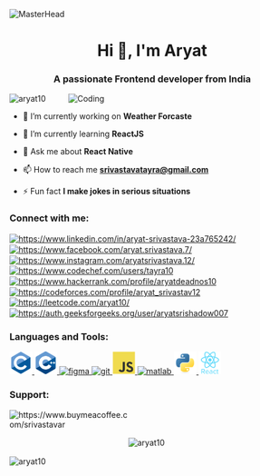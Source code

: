 ![MasterHead](https://repository-images.githubusercontent.com/588181932/e36ec678-7984-4cdd-8e4c-a3932772ff8e)



<h1 align="center">Hi 👋, I'm Aryat</h1>
<h3 align="center">A passionate Frontend developer from India</h3>
<img align="right" alt="Coding" width="400" src= "https://cdn.dribbble.com/users/1162077/screenshots/3848914/programmer.gif">

<p align="left"> <img src="https://komarev.com/ghpvc/?username=aryat10&label=Profile%20views&color=0e75b6&style=flat" alt="aryat10" /> </p>

- 🔭 I’m currently working on **Weather Forcaste**

- 🌱 I’m currently learning **ReactJS**

- 💬 Ask me about **React Native**

- 📫 How to reach me **srivastavatayra@gmail.com**

- ⚡ Fun fact **I make jokes in serious situations**

<h3 align="left">Connect with me:</h3>
<p align="left">
<a href="https://linkedin.com/in/https://www.linkedin.com/in/aryat-srivastava-23a765242/" target="blank"><img align="center" src="https://raw.githubusercontent.com/rahuldkjain/github-profile-readme-generator/master/src/images/icons/Social/linked-in-alt.svg" alt="https://www.linkedin.com/in/aryat-srivastava-23a765242/" height="30" width="40" /></a>
<a href="https://fb.com/https://www.facebook.com/aryat.srivastava.7/" target="blank"><img align="center" src="https://raw.githubusercontent.com/rahuldkjain/github-profile-readme-generator/master/src/images/icons/Social/facebook.svg" alt="https://www.facebook.com/aryat.srivastava.7/" height="30" width="40" /></a>
<a href="https://instagram.com/https://www.instagram.com/aryatsrivastava.12/" target="blank"><img align="center" src="https://raw.githubusercontent.com/rahuldkjain/github-profile-readme-generator/master/src/images/icons/Social/instagram.svg" alt="https://www.instagram.com/aryatsrivastava.12/" height="30" width="40" /></a>
<a href="[https://www.codechef.com/users/https://www.codechef.com/users/tayra10](https://www.codechef.com/users/tayra10)" target="blank"><img align="center" src="https://cdn.jsdelivr.net/npm/simple-icons@3.1.0/icons/codechef.svg" alt="https://www.codechef.com/users/tayra10" height="30" width="40" /></a>
<a href="https://www.hackerrank.com/https://www.hackerrank.com/profile/aryatdeadnos10" target="blank"><img align="center" src="https://raw.githubusercontent.com/rahuldkjain/github-profile-readme-generator/master/src/images/icons/Social/hackerrank.svg" alt="https://www.hackerrank.com/profile/aryatdeadnos10" height="30" width="40" /></a>
<a href="https://codeforces.com/profile/https://codeforces.com/profile/aryat_srivastav12" target="blank"><img align="center" src="https://raw.githubusercontent.com/rahuldkjain/github-profile-readme-generator/master/src/images/icons/Social/codeforces.svg" alt="https://codeforces.com/profile/aryat_srivastav12" height="30" width="40" /></a>
<a href="https://www.leetcode.com/https://leetcode.com/aryat10/" target="blank"><img align="center" src="https://raw.githubusercontent.com/rahuldkjain/github-profile-readme-generator/master/src/images/icons/Social/leet-code.svg" alt="https://leetcode.com/aryat10/" height="30" width="40" /></a>
<a href="https://auth.geeksforgeeks.org/user/https://auth.geeksforgeeks.org/user/aryatsrishadow007" target="blank"><img align="center" src="https://raw.githubusercontent.com/rahuldkjain/github-profile-readme-generator/master/src/images/icons/Social/geeks-for-geeks.svg" alt="https://auth.geeksforgeeks.org/user/aryatsrishadow007" height="30" width="40" /></a>
</p>

<h3 align="left">Languages and Tools:</h3>
<p align="left"> <a href="https://www.cprogramming.com/" target="_blank" rel="noreferrer"> <img src="https://raw.githubusercontent.com/devicons/devicon/master/icons/c/c-original.svg" alt="c" width="40" height="40"/> </a> <a href="https://www.w3schools.com/cpp/" target="_blank" rel="noreferrer"> <img src="https://raw.githubusercontent.com/devicons/devicon/master/icons/cplusplus/cplusplus-original.svg" alt="cplusplus" width="40" height="40"/> </a> <a href="https://www.figma.com/" target="_blank" rel="noreferrer"> <img src="https://www.vectorlogo.zone/logos/figma/figma-icon.svg" alt="figma" width="40" height="40"/> </a> <a href="https://git-scm.com/" target="_blank" rel="noreferrer"> <img src="https://www.vectorlogo.zone/logos/git-scm/git-scm-icon.svg" alt="git" width="40" height="40"/> </a> <a href="https://developer.mozilla.org/en-US/docs/Web/JavaScript" target="_blank" rel="noreferrer"> <img src="https://raw.githubusercontent.com/devicons/devicon/master/icons/javascript/javascript-original.svg" alt="javascript" width="40" height="40"/> </a> <a href="https://www.mathworks.com/" target="_blank" rel="noreferrer"> <img src="https://upload.wikimedia.org/wikipedia/commons/2/21/Matlab_Logo.png" alt="matlab" width="40" height="40"/> </a> <a href="https://www.python.org" target="_blank" rel="noreferrer"> <img src="https://raw.githubusercontent.com/devicons/devicon/master/icons/python/python-original.svg" alt="python" width="40" height="40"/> </a> <a href="https://reactjs.org/" target="_blank" rel="noreferrer"> <img src="https://raw.githubusercontent.com/devicons/devicon/master/icons/react/react-original-wordmark.svg" alt="react" width="40" height="40"/> </a> </p>

<h3 align="left">Support:</h3>
<p><a href="https://www.buymeacoffee.com/https://www.buymeacoffee.com/srivastavar"> <img align="left" src="https://cdn.buymeacoffee.com/buttons/v2/default-yellow.png" height="50" width="210" alt="https://www.buymeacoffee.com/srivastavar" /></a></p><br><br>

<p><img align="center" src="https://github-readme-stats.vercel.app/api/top-langs?username=aryat10&show_icons=true&locale=en&layout=compact" alt="aryat10" /></p>

<p><img align="center" src="https://github-readme-streak-stats.herokuapp.com/?user=aryat10&" alt="aryat10" /></p>
